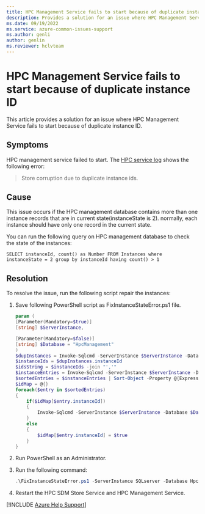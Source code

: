 ```yaml
---
title: HPC Management Service fails to start because of duplicate instance ID
description: Provides a solution for an issue where HPC Management Service fails to start  because of duplicate instance ID
ms.date: 09/19/2022
ms.service: azure-common-issues-support
ms.author: genli
author: genlin
ms.reviewer: hclvteam 
---
```

# HPC Management Service fails to start because of duplicate instance ID

This article provides a solution for an issue where HPC Management Service fails to start because of duplicate instance ID.

## Symptoms

HPC management service failed to start. The [HPC service log](/powershell/high-performance-computing/using-service-log-files-for-hpc-pack?view=hpc19-ps#BKMK_loc&preserve-view=true ) shows the following error:

> Store corruption due to duplicate instance ids.

## Cause

This issue occurs if the HPC management database contains more than one instance records that are in current state(instanceState is 2). normally, each instance should have only one record in the current state.

You can run the following query on HPC management database to check the state of the instances:

`SELECT instanceId, count() as Number FROM Instances where instanceState = 2 group by instanceId having count() > 1`

## Resolution

To resolve the issue, run the following script repair the instances:

1. Save following PowerShell script as FixInstanceStateError.ps1 file.

    ```powershell
    param (
    [Parameter(Mandatory=$true)]
    [string] $ServerInstance,

    [Parameter(Mandatory=$false)]
    [string] $Database = "HpcManagement"
    )
    $dupInstances = Invoke-Sqlcmd -ServerInstance $ServerInstance -Database $Database -Query "SELECT instanceId, count(*) as Number FROM Instances where instanceState = 2 group by instanceId having count(*) > 1"
    $instanceIds = $dupInstances.instanceId
    $idsString = $instanceIds -join "','"
    $instanceEntries = Invoke-Sqlcmd -ServerInstance $ServerInstance -Database $Database -Query "SELECT * FROM Instances Where instanceId IN ('$idsString') and instanceState = 2"
    $sortedEntries = $instanceEntries | Sort-Object -Property @{Expression="instanceId"; Descending=$true},@{Expression="instanceVersion"; Descending=$true}
    $idMap = @{}
    foreach($entry in $sortedEntries)
    {
        if($idMap[$entry.instanceId])
        {
            Invoke-Sqlcmd -ServerInstance $ServerInstance -Database $Database -Query "Update Instances set instanceState = 3 where instanceId = '$($entry.instanceId)' and instanceVersion = $($entry.instanceVersion)"
        }
        else
        {
            $idMap[$entry.instanceId] = $true
        }
    }
    ```

1. Run PowerShell as an Administrator.

1. Run the following command:

    ```powershell
    .\FixInstanceStateError.ps1 -ServerInstance SQLserver -Database HpcManagement
    ```

1. Restart the HPC SDM Store Service and HPC Management Service.

[!INCLUDE [Azure Help Support](../../includes/azure-help-support.md)]
